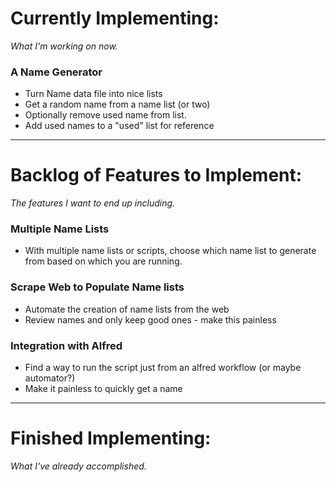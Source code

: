 # Currently Implementing:
*What I'm working on now.*

### A Name Generator
* Turn Name data file into nice lists
* Get a random name from a name list (or two)
* Optionally remove used name from list.
* Add used names to a "used" list for reference

---

# Backlog of Features to Implement:
*The features I want to end up including.*


### Multiple Name Lists
* With multiple name lists or scripts, choose which name list to generate from based on which you are running.


### Scrape Web to Populate Name lists
* Automate the creation of name lists from the web
* Review names and only keep good ones - make this painless

### Integration with Alfred
* Find a way to run the script just from an alfred workflow (or maybe automator?)
* Make it painless to quickly get a name

---

# Finished Implementing:
*What I've already accomplished.*
